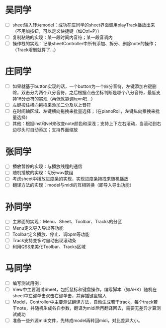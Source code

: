 # 吴同学
- [ ] sheet输入转为model：成功在庄同学的sheet界面调用playTrack播放出来（不用加按钮，可以定义快捷键（如Ctrl+P））
- [ ] 复制粘贴的实现：某一段时间内音符；某一段音调内
- [ ] 操作栈的实现：记录sheetController中所有添加、拆分、删除note的操作；（Track增删就算了…）
# 庄同学
- [ ] 如果就基于button实现的话，一个button为一个四分音符，左键添加右键删除，双击分为两个八分音符，之后根据点击坐标判断是哪个八分音符，最低支持16分音符的实现（再低就靠调bpm吧…）
- [ ] 左键按住横向拖拽来添加二分及以上音符
- [ ] 在时间轴区域、左键横向拖拽来批量选择；（在pianoRoll，左键纵向推拽来批量选择）
- [ ] 其他：根据inst和vel来改变note颜色和深浅；支持上下左右滚动，当滚动到右边尽头时自动添加；支持界面缩放
# 张同学
- [ ] 播放暂停的实现：与播放线程的通信
- [ ] 随机播放的实现：切分wav数组
- [ ] 考虑sheet中播放进度条的实现，实现进度条拖拽来随机播放
- [ ] 翻译方法的实现：model与midi的互相转换（即导入导出功能）
# 孙同学
- [ ] 主界面的实现：Menu、Sheet、Toolbar、Tracks的分区
- [ ] Menu定义导入导出等功能
- [ ] Toolbar定义播放、停止、调bpm等功能
- [ ] Track支持变多时自动出现滚动条
- [ ] 利用QSS来美化Toolbar、Tracks区域
# 马同学
- [ ] 编写测试用例：
- [ ] View中主要测试Sheet，包括鼠标和键盘操作，编写脚本（如AHK）随机在sheet中左键单击双击右键单击，并穿插键盘输入
- [ ] Model，Controller中主要测试翻译方法，自动生成若干track，每个track若干note，并随机生成各自参数，翻译为midi后再翻译回去，需要无差异才算测试成功
- [ ] 准备一些外源midi文件，先转成model再转回midi，对比差异大小。